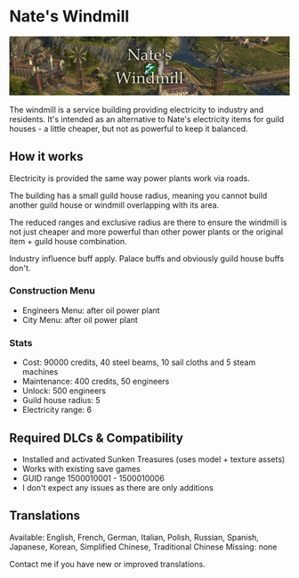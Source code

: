 # Nate's Windmill

![](./banner.png)

The windmill is a service building providing electricity to industry and residents.
It's intended as an alternative to Nate's electricity items for guild houses - a little cheaper, but not as powerful to keep it balanced.

## How it works

Electricity is provided the same way power plants work via roads.

The building has a small guild house radius, meaning you cannot build another guild house or windmill overlapping with its area.

The reduced ranges and exclusive radius are there to ensure the windmill is not just cheaper and more powerful than other power plants or the original item + guild house combination.

Industry influence buff apply.
Palace buffs and obviously guild house buffs don't.

### Construction Menu

- Engineers Menu: after oil power plant
- City Menu: after oil power plant

### Stats

- Cost: 90000 credits, 40 steel beams, 10 sail cloths and 5 steam machines
- Maintenance: 400 credits, 50 engineers
- Unlock: 500 engineers
- Guild house radius: 5
- Electricity range: 6

## Required DLCs & Compatibility

- Installed and activated Sunken Treasures (uses model + texture assets)
- Works with existing save games
- GUID range 1500010001 - 1500010006
- I don't expect any issues as there are only additions

## Translations

Available: English, French, German, Italian, Polish, Russian, Spanish, Japanese, Korean, Simplified Chinese, Traditional Chinese
Missing: none

Contact me if you have new or improved translations.
